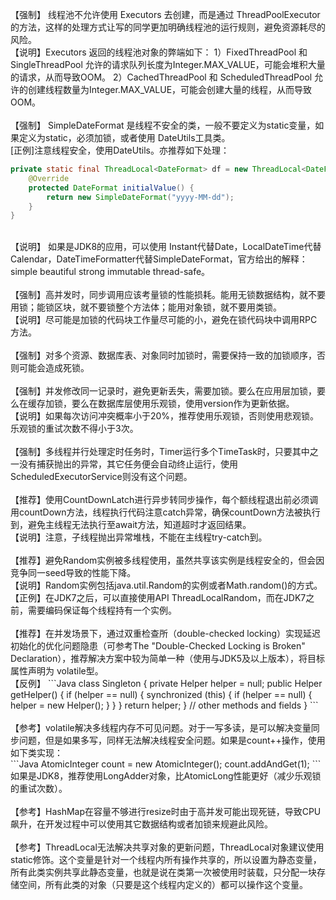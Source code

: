 【强制】 线程池不允许使用 Executors 去创建，而是通过 ThreadPoolExecutor 的方法，这样的处理方式让写的同学更加明确线程池的运行规则，避免资源耗尽的风险。<br/>
【说明】Executors 返回的线程池对象的弊端如下：
1）FixedThreadPool 和 SingleThreadPool
允许的请求队列长度为Integer.MAX_VALUE，可能会堆积大量的请求，从而导致OOM。
2）CachedThreadPool 和 ScheduledThreadPool
允许的创建线程数量为Integer.MAX_VALUE，可能会创建大量的线程，从而导致OOM。
<br/><br/>
【强制】 SimpleDateFormat 是线程不安全的类，一般不要定义为static变量，如果定义为static，必须加锁，或者使用 DateUtils工具类。<br/>
[正例]注意线程安全，使用DateUtils。亦推荐如下处理：
```Java
private static final ThreadLocal<DateFormat> df = new ThreadLocal<DateFormat>() {
	@Override
	protected DateFormat initialValue() {
		return new SimpleDateFormat("yyyy-MM-dd");
	}
}
```
<br/>
【说明】 如果是JDK8的应用，可以使用 Instant代替Date，LocalDateTime代替Calendar，DateTimeFormatter代替SimpleDateFormat，官方给出的解释：simple beautiful strong immutable thread-safe。
<br/><br/>
【强制】高并发时，同步调用应该考量锁的性能损耗。能用无锁数据结构，就不要用锁；能锁区块，就不要锁整个方法体；能用对象锁，就不要用类锁。<br/>
【说明】尽可能是加锁的代码块工作量尽可能的小，避免在锁代码块中调用RPC方法。
<br/><br/>
【强制】对多个资源、数据库表、对象同时加锁时，需要保持一致的加锁顺序，否则可能会造成死锁。
<br/><br/>
【强制】并发修改同一记录时，避免更新丢失，需要加锁。要么在应用层加锁，要么在缓存加锁，要么在数据库层使用乐观锁，使用version作为更新依据。<br/>
【说明】如果每次访问冲突概率小于20%，推荐使用乐观锁，否则使用悲观锁。乐观锁的重试次数不得小于3次。
<br/><br/>
【强制】多线程并行处理定时任务时，Timer运行多个TimeTask时，只要其中之一没有捕获抛出的异常，其它任务便会自动终止运行，使用ScheduledExecutorService则没有这个问题。
<br/><br/>
【推荐】使用CountDownLatch进行异步转同步操作，每个额线程退出前必须调用countDown方法，线程执行代码注意catch异常，确保countDown方法被执行到，避免主线程无法执行至await方法，知道超时才返回结果。<br/>
【说明】注意，子线程抛出异常堆栈，不能在主线程try-catch到。
<br/><br/>
【推荐】避免Random实例被多线程使用，虽然共享该实例是线程安全的，但会因竞争同一seed导致的性能下降。<br/>
【说明】Random实例包括java.util.Random的实例或者Math.random()的方式。<br/>
【正例】在JDK7之后，可以直接使用API ThreadLocalRandom，而在JDK7之前，需要编码保证每个线程持有一个实例。
<br/><br/>
【推荐】在并发场景下，通过双重检查所（double-checked locking）实现延迟初始化的优化问题隐患（可参考The "Double-Checked Locking is Broken" Declaration），推荐解决方案中较为简单一种（使用与JDK5及以上版本），将目标属性声明为 volatile型。<br/>
【反例】
```Java
class Singleton {
	private Helper helper = null;
	public Helper getHelper() {
		if (helper == null) {
			synchronized (this) {
				if (helper == null) {
					helper = new Helper();
				}
			}
		}
		return helper;
	}
	// other methods and fields
}
```
<br/><br/>
【参考】volatile解决多线程内存不可见问题。对于一写多读，是可以解决变量同步问题，但是如果多写，同样无法解决线程安全问题。如果是count++操作，使用如下类实现：<br/>
```Java
AtomicInteger count = new AtomicInteger();
count.addAndGet(1);
```
<br/>
如果是JDK8，推荐使用LongAdder对象，比AtomicLong性能更好（减少乐观锁的重试次数）。
<br/><br/>
【参考】HashMap在容量不够进行resize时由于高并发可能出现死链，导致CPU飙升，在开发过程中可以使用其它数据结构或者加锁来规避此风险。
<br/><br/>
【参考】ThreadLocal无法解决共享对象的更新问题，ThreadLocal对象建议使用static修饰。这个变量是针对一个线程内所有操作共享的，所以设置为静态变量，所有此类实例共享此静态变量，也就是说在类第一次被使用时装载，只分配一块存储空间，所有此类的对象（只要是这个线程内定义的）都可以操作这个变量。
<br/><br/>